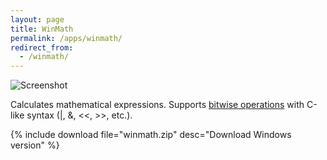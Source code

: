 ```yaml
---
layout: page
title: WinMath
permalink: /apps/winmath/
redirect_from:
  - /winmath/
---
```


<img class="img-responsive" src="screenshot0.png" alt="Screenshot" />

Calculates mathematical expressions. Supports
[bitwise operations](http://en.wikipedia.org/wiki/Bitwise_operation)
with C-like syntax (|, &amp;, &lt;&lt;, &gt;&gt;, etc.).

{% include download file="winmath.zip" desc="Download Windows version" %}
